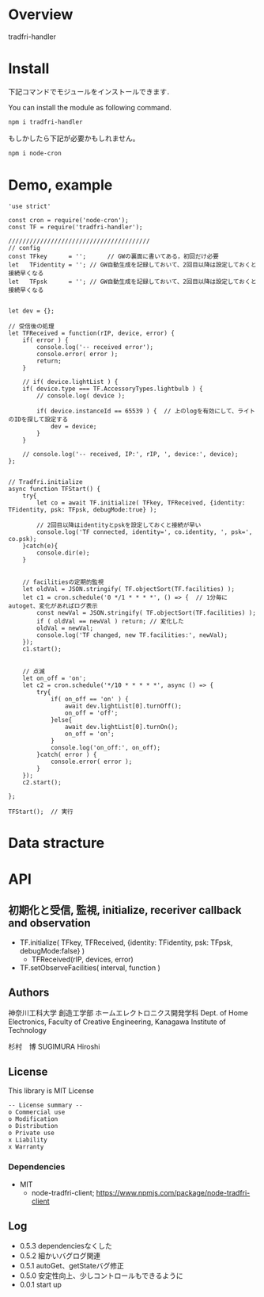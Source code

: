 # Overview

tradfri-handler

# Install

下記コマンドでモジュールをインストールできます．

You can install the module as following command.


```bash
npm i tradfri-handler
```

もしかしたら下記が必要かもしれません。

```bash
npm i node-cron
```



# Demo, example

```
'use strict'

const cron = require('node-cron');
const TF = require('tradfri-handler');

////////////////////////////////////////
// config
const TFkey      = '';      // GWの裏面に書いてある，初回だけ必要
let   TFidentity = ''; // GW自動生成を記録しておいて、2回目以降は設定しておくと接続早くなる
let   TFpsk      = ''; // GW自動生成を記録しておいて、2回目以降は設定しておくと接続早くなる


let dev = {};

// 受信後の処理
let TFReceived = function(rIP, device, error) {
	if( error ) {
		console.log('-- received error');
		console.error( error );
		return;
	}

	// if( device.lightList ) {
	if( device.type === TF.AccessoryTypes.lightbulb ) {
		// console.log( device );

		if( device.instanceId == 65539 ) {  // 上のlogを有効にして、ライトのIDを探して設定する
			dev = device;
		}
	}

	// console.log('-- received, IP:', rIP, ', device:', device);
};


// Tradfri.initialize
async function TFStart() {
	try{
		let co = await TF.initialize( TFkey, TFReceived, {identity: TFidentity, psk: TFpsk, debugMode:true} );

		// 2回目以降はidentityとpskを設定しておくと接続が早い
		console.log('TF connected, identity=', co.identity, ', psk=', co.psk);
	}catch(e){
		console.dir(e);
	}


	// facilitiesの定期的監視
	let oldVal = JSON.stringify( TF.objectSort(TF.facilities) );
	let c1 = cron.schedule('0 */1 * * * *', () => {  // 1分毎にautoget、変化があればログ表示
		const newVal = JSON.stringify( TF.objectSort(TF.facilities) );
		if ( oldVal == newVal ) return; // 変化した
		oldVal = newVal;
		console.log('TF changed, new TF.facilities:', newVal);
	});
	c1.start();


	// 点滅
	let on_off = 'on';
	let c2 = cron.schedule('*/10 * * * * *', async () => {
		try{
			if( on_off == 'on' ) {
				await dev.lightList[0].turnOff();
				on_off = 'off';
			}else{
				await dev.lightList[0].turnOn();
				on_off = 'on';
			}
			console.log('on_off:', on_off);
		}catch( error ) {
			console.error( error );
		}
	});
	c2.start();

};

TFStart();  // 実行
```


# Data stracture



# API

## 初期化と受信, 監視, initialize, receriver callback and observation


- TF.initialize( TFkey, TFReceived, {identity: TFidentity, psk: TFpsk, debugMode:false} )
	- TFReceived(rIP, devices, error)
- TF.setObserveFacilities( interval, function )


## Authors

神奈川工科大学  創造工学部  ホームエレクトロニクス開発学科
Dept. of Home Electronics, Faculty of Creative Engineering, Kanagawa Institute of Technology

杉村　博
SUGIMURA Hiroshi


## License

This library is MIT License

```
-- License summary --
o Commercial use
o Modification
o Distribution
o Private use
x Liability
x Warranty
```

### Dependencies

- MIT
	- node-tradfri-client; https://www.npmjs.com/package/node-tradfri-client


## Log

- 0.5.3 dependenciesなくした
- 0.5.2 細かいバグログ関連
- 0.5.1 autoGet、getStateバグ修正
- 0.5.0 安定性向上、少しコントロールもできるように
- 0.0.1 start up
